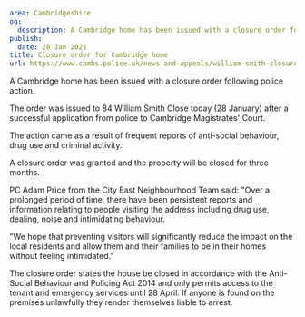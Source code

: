 ```yaml
area: Cambridgeshire
og:
  description: A Cambridge home has been issued with a closure order following police action.
publish:
  date: 28 Jan 2021
title: Closure order for Cambridge home
url: https://www.cambs.police.uk/news-and-appeals/william-smith-closure
```

A Cambridge home has been issued with a closure order following police action.

The order was issued to 84 William Smith Close today (28 January) after a successful application from police to Cambridge Magistrates' Court.

The action came as a result of frequent reports of anti-social behaviour, drug use and criminal activity.

A closure order was granted and the property will be closed for three months.

PC Adam Price from the City East Neighbourhood Team said: "Over a prolonged period of time, there have been persistent reports and information relating to people visiting the address including drug use, dealing, noise and intimidating behaviour.

"We hope that preventing visitors will significantly reduce the impact on the local residents and allow them and their families to be in their homes without feeling intimidated."

The closure order states the house be closed in accordance with the Anti-Social Behaviour and Policing Act 2014 and only permits access to the tenant and emergency services until 28 April. If anyone is found on the premises unlawfully they render themselves liable to arrest.
